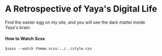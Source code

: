 # A Retrospective of Yaya's Digital Life
Find the easter egg on my site, and you will see the dark matter inside Yaya's brain.

#### How to Watch Scss
```$sass --watch theme.scss:../../style.css```
